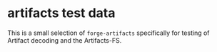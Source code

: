 # artifacts test data

This is a small selection of `forge-artifacts` specifically for testing of Artifact decoding and the Artifacts-FS.
